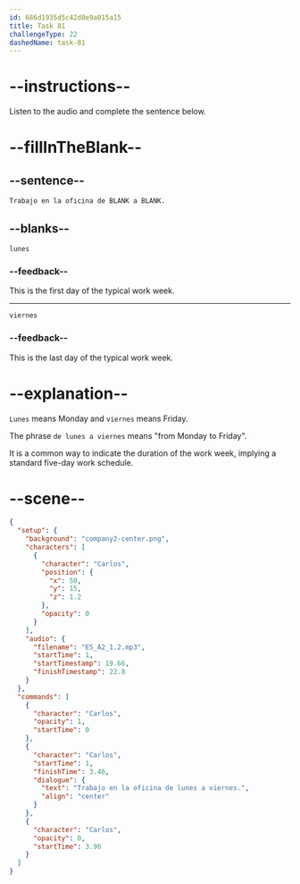 ```yaml
---
id: 686d1935d5c42d0e9a015a15
title: Task 81
challengeType: 22
dashedName: task-81
---
```


<!-- (Audio) Carlos: Trabajo en la oficina de lunes a viernes. -->

# --instructions--

Listen to the audio and complete the sentence below.

# --fillInTheBlank--

## --sentence--

`Trabajo en la oficina de BLANK a BLANK.`

## --blanks--

`lunes`

### --feedback--

This is the first day of the typical work week.

---

`viernes`

### --feedback--

This is the last day of the typical work week.

# --explanation--

`Lunes` means Monday and `viernes` means Friday.

The phrase `de lunes a viernes` means "from Monday to Friday". 

It is a common way to indicate the duration of the work week, implying a standard five-day work schedule.

# --scene--

```json
{
  "setup": {
    "background": "company2-center.png",
    "characters": [
      {
        "character": "Carlos",
        "position": {
          "x": 50,
          "y": 15,
          "z": 1.2
        },
        "opacity": 0
      }
    ],
    "audio": {
      "filename": "ES_A2_1.2.mp3",
      "startTime": 1,
      "startTimestamp": 19.66,
      "finishTimestamp": 22.8
    }
  },
  "commands": [
    {
      "character": "Carlos",
      "opacity": 1,
      "startTime": 0
    },
    {
      "character": "Carlos",
      "startTime": 1,
      "finishTime": 3.46,
      "dialogue": {
        "text": "Trabajo en la oficina de lunes a viernes.",
        "align": "center"
      }
    },
    {
      "character": "Carlos",
      "opacity": 0,
      "startTime": 3.96
    }
  ]
}
```
